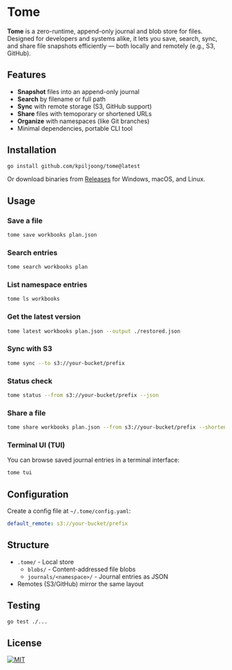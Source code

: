 # Tome

**Tome** is a zero-runtime, append-only journal and blob store for files. Designed for developers and systems alike, it lets you save, search, sync, and share file snapshots efficiently — both locally and remotely (e.g., S3, GitHub).

## Features

- **Snapshot** files into an append-only journal
- **Search** by filename or full path
- **Sync** with remote storage (S3, GitHub support)
- **Share** files with temoporary or shortened URLs
- **Organize** with namespaces (like Git branches)
- Minimal dependencies, portable CLI tool

## Installation

```bash
go install github.com/kpiljoong/tome@latest
```

Or download binaries from [Releases](https://github.com/kpiljoong/tome/releases) for Windows, macOS, and Linux.

## Usage

### Save a file

```bash
tome save workbooks plan.json
```

### Search entries

```bash
tome search workbooks plan
```

### List namespace entries

```bash
tome ls workbooks
```

### Get the latest version

```bash
tome latest workbooks plan.json --output ./restored.json
```

### Sync with S3

```bash
tome sync --to s3://your-bucket/prefix
```

### Status check

```bash
tome status --from s3://your-bucket/prefix --json
```

### Share a file

```bash
tome share workbooks plan.json --from s3://your-bucket/prefix --shorten
```

### Terminal UI (TUI)

You can browse saved journal entries in a terminal interface:

```bash
tome tui
```

## Configuration

Create a config file at `~/.tome/config.yaml`:

```yaml
default_remote: s3://your-bucket/prefix
```

## Structure

- `.tome/` - Local store
  - `blobs/` - Content-addressed file blobs
  - `journals/<namespace>/` - Journal entries as JSON
- Remotes (S3/GitHub) mirror the same layout

## Testing

```bash
go test ./...
```

## License

[![MIT](https://img.shields.io/badge/license-MIT-blue)](https://github.com/kpiljoong/tome/blob/master/LICENSE)
